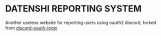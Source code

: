 # DATENSHI REPORTING SYSTEM
Another useless website for reporting users using oauth2 discord, forked from [discord-oauth-login](https://github.com/iTURTL3/discord-oauth2-login)